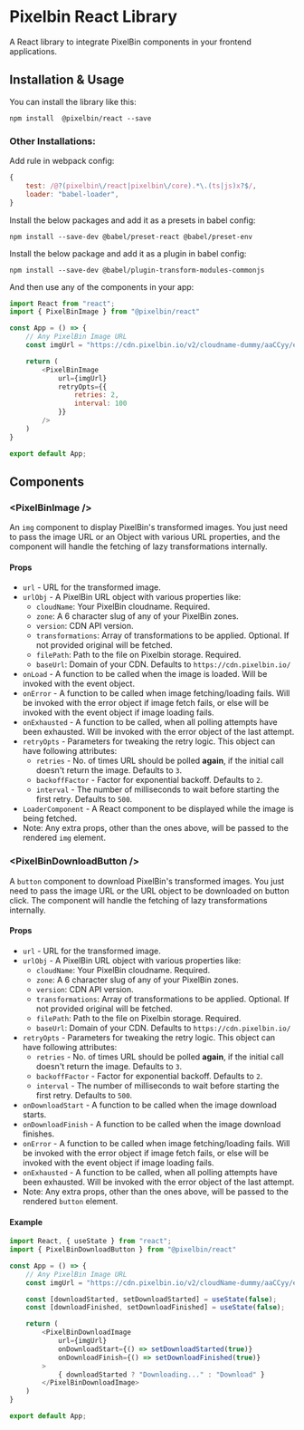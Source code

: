 # Pixelbin React Library

A React library to integrate PixelBin components in your frontend applications.

## Installation & Usage

You can install the library like this:
```
npm install  @pixelbin/react --save
```

### Other Installations:
Add rule in webpack config:
```javascript
{
    test: /@?(pixelbin\/react|pixelbin\/core).*\.(ts|js)x?$/,
    loader: "babel-loader",
}
```
Install the below packages and add it as a presets in babel config:
```
npm install --save-dev @babel/preset-react @babel/preset-env

```
Install the below package and add it as a plugin in babel config:
```
npm install --save-dev @babel/plugin-transform-modules-commonjs

```

And then use any of the components in your app:
```javascript
import React from "react";
import { PixelBinImage } from "@pixelbin/react"

const App = () => {
    // Any PixelBin Image URL
    const imgUrl = "https://cdn.pixelbin.io/v2/cloudname-dummy/aaCCyy/erase.bg()~t.resize(h:100,w:100)/sampleImage.jpeg"

    return (
        <PixelBinImage
            url={imgUrl}
            retryOpts={{
                retries: 2,
                interval: 100
            }}
        />
    )
}

export default App;
```

## Components

### &lt;PixelBinImage /&gt;
An `img` component to display PixelBin's transformed images. You just need to pass the image URL or an Object with various URL properties, and the component will handle the fetching of lazy transformations internally.
#### Props
* `url` - URL for the transformed image.
* `urlObj` - A PixelBin URL object with various properties like:
    * `cloudName`: Your PixelBin cloudname. Required.
    * `zone`: A 6 character slug of any of your PixelBin zones.
    * `version`: CDN API version.
    * `transformations`: Array of transformations to be applied. Optional. If not provided original will be fetched.
    * `filePath`: Path to the file on Pixelbin storage. Required.
    * `baseUrl`: Domain of your CDN. Defaults to `https://cdn.pixelbin.io/`
* `onLoad` - A function to be called when the image is loaded. Will be invoked with the event object.
* `onError` - A function to be called when image fetching/loading fails. Will be invoked with the error object if image fetch fails, or else will be invoked with the event object if image loading fails.
* `onExhausted` - A function to be called, when all polling attempts have been exhausted. Will be invoked with the error object of the last attempt.
* `retryOpts` - Parameters for tweaking the retry logic. This object can have following attributes:
    * `retries` - No. of times URL should be polled <b>again</b>, if the initial call doesn't return the image. Defaults to `3`.
    * `backoffFactor` - Factor for exponential backoff. Defaults to `2`.
    * `interval` - The number of milliseconds to wait before starting the first retry. Defaults to `500`.
* `LoaderComponent` - A React component to be displayed while the image is being fetched.
* Note: Any extra props, other than the ones above, will be passed to the rendered `img` element.

### &lt;PixelBinDownloadButton /&gt;
A `button` component to download PixelBin's transformed images. You just need to pass the image URL or the URL object to be downloaded on button click. The component will handle the fetching of lazy transformations internally.
#### Props
* `url` - URL for the transformed image.
* `urlObj` - A PixelBin URL object with various properties like:
    * `cloudName`: Your PixelBin cloudname. Required.
    * `zone`: A 6 character slug of any of your PixelBin zones.
    * `version`: CDN API version.
    * `transformations`: Array of transformations to be applied. Optional. If not provided original will be fetched.
    * `filePath`: Path to the file on Pixelbin storage. Required.
    * `baseUrl`: Domain of your CDN. Defaults to `https://cdn.pixelbin.io/`
* `retryOpts` - Parameters for tweaking the retry logic. This object can have following attributes:
    * `retries` - No. of times URL should be polled <b>again</b>, if the initial call doesn't return the image. Defaults to `3`.
    * `backoffFactor` - Factor for exponential backoff. Defaults to `2`.
    * `interval` - The number of milliseconds to wait before starting the first retry. Defaults to `500`.
* `onDownloadStart` - A function to be called when the image download starts.
* `onDownloadFinish` - A function to be called when the image download finishes.
* `onError` - A function to be called when image fetching/loading fails. Will be invoked with the error object if image fetch fails, or else will be invoked with the event object if image loading fails.
* `onExhausted` - A function to be called, when all polling attempts have been exhausted. Will be invoked with the error object of the last attempt.
* Note: Any extra props, other than the ones above, will be passed to the rendered `button` element.

#### Example
```javascript
import React, { useState } from "react";
import { PixelBinDownloadButton } from "@pixelbin/react"

const App = () => {
    // Any PixelBin Image URL
    const imgUrl = "https://cdn.pixelbin.io/v2/cloudName-dummy/aaCCyy/erase.bg()~t.resize(h:100,w:100)/sampleImage.jpeg"

    const [downloadStarted, setDownloadStarted] = useState(false);
    const [downloadFinished, setDownloadFinished] = useState(false);

    return (
        <PixelBinDownloadImage
            url={imgUrl}
            onDownloadStart={() => setDownloadStarted(true)}
            onDownloadFinish={() => setDownloadFinished(true)}
        >
            { downloadStarted ? "Downloading..." : "Download" }
        </PixelBinDownloadImage>
    )
}

export default App;
```
